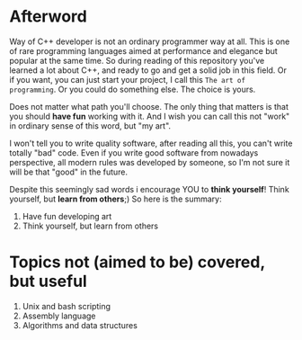 # Afterword

Way of C++ developer is not an ordinary programmer way at all. This is one of rare programming languages aimed at performance and elegance but popular at the same time. So during reading of this repository you've learned a lot about C++, and ready to go and get a solid job in this field.  Or if you want, you can just start your project, I call this `The art of programming`. Or you could do something else. The choice is yours.



Does not matter what path you'll choose. The only thing that matters is that you should **have fun** working with it. And I wish you can call this not "work" in ordinary sense of this word, but "my art". 

I won't tell you to write quality software, after reading all this, you can't write totally "bad" code. Even if you write good software from nowadays perspective, all modern rules was developed by someone, so I'm not sure it will be that "good" in the future. 

Despite this seemingly sad words i encourage YOU to **think yourself**! Think yourself, but **learn from others**;) So here is the summary:

1. Have fun developing art
2. Think yourself, but learn from others

# Topics not (aimed to be) covered, but useful

1. Unix and bash scripting
2. Assembly language
3. Algorithms and data structures
